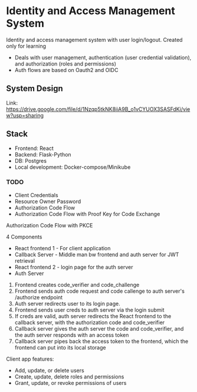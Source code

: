 # Identity and Access Management System
Identity and access management system with user login/logout. Created only for learning
- Deals with user management, authentication (user credential validation), and authorization (roles and permissions)
- Auth flows are based on Oauth2 and OIDC


## System Design
Link: https://drive.google.com/file/d/1Nzqp5tkNK8iiA9B_o1vCYUOX3SASFdKi/view?usp=sharing

## Stack
- Frontend: React
- Backend: Flask-Python
- DB: Postgres
- Local development: Docker-compose/Minikube

### TODO
- Client Credentials
- Resource Owner Password
- Authorization Code Flow
- Authorization Code Flow with Proof Key for Code Exchange

Authorization Code Flow with PKCE

4 Components
- React frontend 1 - For client application
- Callback Server - Middle man bw frontend and auth server for JWT retrieval
- React frontend 2 - login page for the auth server
- Auth Server

1. Frontend creates code_verifier and code_challenge
2. Frontend sends auth code request and code callenge to auth server's /authorize endpoint
3. Auth server redirects user to its login page.
4. Frontend sends user creds to auth server via the login submit
5. If creds are valid, auth server redirects the React frontend to the callback server, with the authorization code and code_verifier
6. Callback server gives the auth server the code and code_verifier, and the auth server responds with an access token
7. Callback server pipes back the access token to the frontend, which the frontend can put into its local storage

Client app features:
- Add, update, or delete users
- Create, update, delete roles and permissions
- Grant, update, or revoke permissions of users